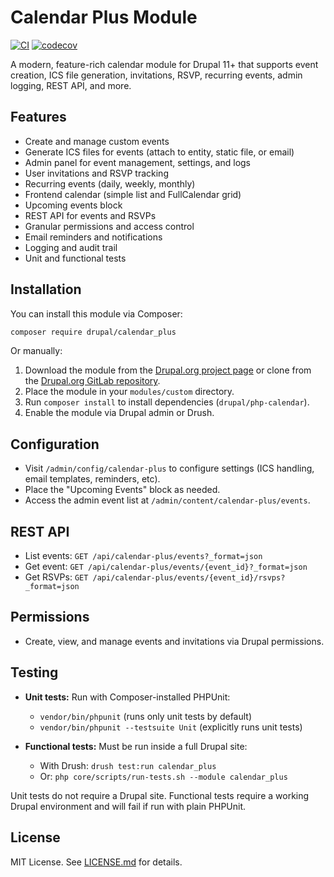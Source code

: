 # Calendar Plus Module

[![CI](https://github.com/RumenDamyanov/drupal_calendar_plus/actions/workflows/ci.yml/badge.svg)](https://github.com/RumenDamyanov/drupal_calendar_plus/actions/workflows/ci.yml)
[![codecov](https://codecov.io/gh/RumenDamyanov/drupal_calendar_plus/branch/master/graph/badge.svg)](https://codecov.io/gh/RumenDamyanov/drupal_calendar_plus)

A modern, feature-rich calendar module for Drupal 11+ that supports event creation, ICS file generation, invitations, RSVP, recurring events, admin logging, REST API, and more.

## Features

- Create and manage custom events
- Generate ICS files for events (attach to entity, static file, or email)
- Admin panel for event management, settings, and logs
- User invitations and RSVP tracking
- Recurring events (daily, weekly, monthly)
- Frontend calendar (simple list and FullCalendar grid)
- Upcoming events block
- REST API for events and RSVPs
- Granular permissions and access control
- Email reminders and notifications
- Logging and audit trail
- Unit and functional tests

## Installation

You can install this module via Composer:

```sh
composer require drupal/calendar_plus
```

Or manually:

1. Download the module from the [Drupal.org project page](https://www.drupal.org/project/calendar_plus) or clone from the [Drupal.org GitLab repository](https://git.drupalcode.org/project/calendar_plus.git).
2. Place the module in your `modules/custom` directory.
3. Run `composer install` to install dependencies (`drupal/php-calendar`).
4. Enable the module via Drupal admin or Drush.

## Configuration

- Visit `/admin/config/calendar-plus` to configure settings (ICS handling, email templates, reminders, etc).
- Place the "Upcoming Events" block as needed.
- Access the admin event list at `/admin/content/calendar-plus/events`.

## REST API

- List events: `GET /api/calendar-plus/events?_format=json`
- Get event: `GET /api/calendar-plus/events/{event_id}?_format=json`
- Get RSVPs: `GET /api/calendar-plus/events/{event_id}/rsvps?_format=json`

## Permissions

- Create, view, and manage events and invitations via Drupal permissions.

## Testing

- **Unit tests:** Run with Composer-installed PHPUnit:

  - `vendor/bin/phpunit` (runs only unit tests by default)
  - `vendor/bin/phpunit --testsuite Unit` (explicitly runs unit tests)

- **Functional tests:** Must be run inside a full Drupal site:

  - With Drush: `drush test:run calendar_plus`
  - Or: `php core/scripts/run-tests.sh --module calendar_plus`

Unit tests do not require a Drupal site. Functional tests require a working Drupal environment and will fail if run with plain PHPUnit.

## License

MIT License. See [LICENSE.md](LICENSE.md) for details.

